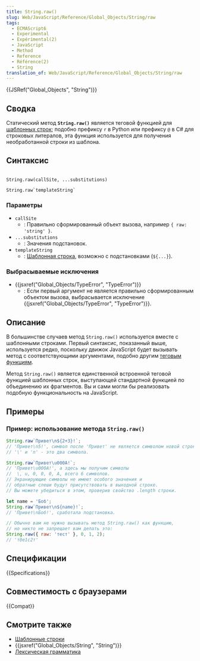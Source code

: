 ```yaml
---
title: String.raw()
slug: Web/JavaScript/Reference/Global_Objects/String/raw
tags:
  - ECMAScript6
  - Experimental
  - Expérimental(2)
  - JavaScript
  - Method
  - Reference
  - Référence(2)
  - String
translation_of: Web/JavaScript/Reference/Global_Objects/String/raw
---
```


{{JSRef("Global_Objects", "String")}}

## Сводка

Статический метод **`String.raw()`** является теговой функцией для [шаблонных строк](/ru/docs/Web/JavaScript/Reference/template_strings); подобно префиксу `r` в Python или префиксу `@` в C# для строковых литералов, эта функция используется для получения необработанной строки из шаблона.

## Синтаксис

```

String.raw(callSite, ...substitutions)

String.raw`templateString`
```

### Параметры

- `callSite`
  - : Правильно сформированный объект вызова, например `{ raw: 'string' }`.
- `...substitutions`
  - : Значения подстановок.
- `templateString`
  - : [Шаблонная строка](/ru/docs/Web/JavaScript/Reference/template_strings), возможно с подстановками (`${...}`).

### Выбрасываемые исключения

- {{jsxref("Global_Objects/TypeError", "TypeError")}}
  - : Если первый аргумент не является правильно сформированным объектом вызова, выбрасывается исключение {{jsxref("Global_Objects/TypeError", "TypeError")}}.

## Описание

В большинстве случаев метод `String.raw()` используется вместе с шаблонными строками. Первый синтаксис, показанный выше, используется редко, поскольку движок JavaScript будет вызывать метод с соответствующими аргументами, подобно другим [теговым функциям](/ru/docs/Web/JavaScript/Reference/template_strings#Tagged_template_strings).

Метод `String.raw()` является единственной встроенной теговой функцией шаблонных строк, выступающей стандартной функцией по объединению их фрагментов. Вы и сами могли бы реализовать подобную функциональность на JavaScript.

## Примеры

### Пример: использование метода `String.raw()`

```js
String.raw`Привет\n${2+3}!`;
// 'Привет\n5!', символ после 'Привет' не является символом новой строки,
// '\' и 'n' - это два символа.

String.raw`Привет\u000A!`;
// 'Привет\u000A!', а здесь мы получим символы
//  \, u, 0, 0, 0, A, всего 6 символов.
// Экранирующие символы не имеют особого значения и
// обратные слеши будут присутствовать в выходной строке.
// Вы можете убедиться в этом, проверив свойство .length строки.

let name = 'Боб';
String.raw`Привет\n${name}!`;
// 'Привет\nБоб!', сработала подстановка.

// Обычно вам не нужно вызывать метод String.raw() как функцию,
// но никто не запрещает вам делать это:
String.raw({ raw: 'тест' }, 0, 1, 2);
// 'т0е1с2т'
```

## Спецификации

{{Specifications}}

## Совместимость с браузерами

{{Compat}}

## Смотрите также

- [Шаблонные строки](/ru/docs/Web/JavaScript/Reference/template_strings)
- {{jsxref("Global_Objects/String", "String")}}
- [Лексическая грамматика](/ru/docs/Web/JavaScript/Reference/Lexical_grammar)
